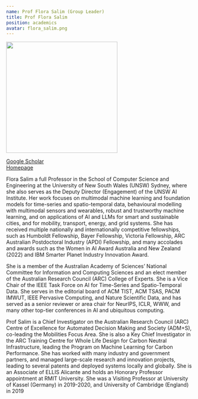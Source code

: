```yaml
---
name: Prof Flora Salim (Group Leader)
title: Prof Flora Salim
position: academics
avatar: flora_salim.png
---
```


<img width="300" src="{{site.baseurl}}/images/people/{{page.avatar}}" data-action="zoom">

<i class="fa fa-bar-chart"></i> [Google Scholar](https://scholar.google.com.au/citations?user=Yz35RSYAAAAJ&hl=en)
<br>
<i class="fa fa-home"></i> [Homepage](https://www.unsw.edu.au/staff/flora-salim)

Flora Salim a full Professor in the School of Computer Science and Engineering at the University of New South Wales (UNSW) Sydney, where she also serves as the Deputy Director (Engagement) of the UNSW AI Institute. Her work focuses on multimodal machine learning and foundation models for time-series and spatio-temporal data, behavioural modelling with multimodal sensors and wearables, robust and trustworthy machine learning, and on applications of AI and LLMs for smart and sustainable cities, and for mobility, transport, energy, and grid systems. She has received multiple nationally and internationally competitive fellowships, such as Humboldt Fellowship, Bayer Fellowship, Victoria Fellowship, ARC Australian Postdoctoral Industry (APDI) Fellowship, and many accolades and awards such as the Women in AI Award Australia and New Zealand (2022) and IBM Smarter Planet Industry Innovation Award.

She is a member of the Australian Academy of Sciences’ National Committee for Information and Computing Sciences and an elect member of the Australian Research Council (ARC) College of Experts. She is a Vice Chair of the IEEE Task Force on AI for Time-Series and Spatio-Temporal Data. She serves in the editorial board of ACM TIST, ACM TSAS, PACM IMWUT, IEEE Pervasive Computing, and Nature Scientific Data, and has served as a senior reviewer or area chair for NeurIPS, ICLR, WWW, and many other top-tier conferences in AI and ubiquitous computing.

Prof Salim is a Chief Investigator on the Australian Research Council (ARC) Centre of Excellence for Automated Decision Making and Society (ADM+S), co-leading the Mobilities Focus Area. She is also a Key Chief Investigator in the ARC Training Centre for Whole Life Design for Carbon Neutral Infrastructure, leading the Program on Machine Learning for Carbon Performance. She has worked with many industry and government partners, and managed large-scale research and innovation projects, leading to several patents and deployed systems locally and globally.
She is an Associate of ELLIS Alicante and holds an Honorary Professor appointment at RMIT University. She was a Visiting Professor at University of Kassel (Germany) in 2019-2020, and University of Cambridge (England) in 2019
